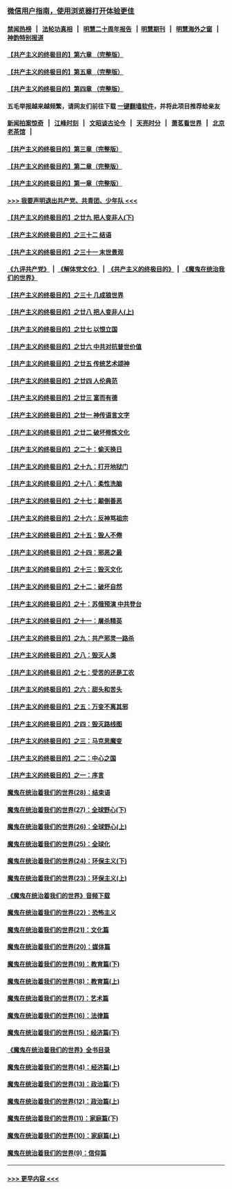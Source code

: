 ### [微信用户指南，使用浏览器打开体验更佳](https://github.com/gfw-breaker/banned-news1/blob/master/indexes/wechat-guide.md?t=0)
#### [禁闻热榜](热点新闻.md?t=0)  &nbsp;&nbsp;|&nbsp;&nbsp; [法轮功真相](https://github.com/gfw-breaker/truth/blob/master/README.md?t=0) &nbsp;&nbsp;|&nbsp;&nbsp; [明慧二十周年报告](https://github.com/gfw-breaker/mh-reports/blob/master/README.md?t=0) &nbsp;&nbsp;|&nbsp;&nbsp;[明慧期刊](https://github.com/gfw-breaker/mh-qikan) &nbsp;&nbsp;|&nbsp;&nbsp; [明慧海外之窗](https://github.com/gfw-breaker/mh-news/blob/master/README.md?t=0) &nbsp;&nbsp;|&nbsp;&nbsp; [神韵特别报道](https://github.com/gfw-breaker/mh-news/blob/master/shenyun.md?t=0)
#### [【共产主义的终极目的】第六章 （完整版）](../pages/nsc422/n11428913.md?t=02161044) 
#### [【共产主义的终极目的】第五章 （完整版）](../pages/nsc422/n11428912.md?t=02161044) 
#### [【共产主义的终极目的】第四章 （完整版）](../pages/nsc422/n11428907.md?t=02161044) 
#### 五毛举报越来越频繁，请网友们前往下载 [一键翻墙软件](https://github.com/gfw-breaker/ssr-accounts)，并将此项目推荐给亲友
#### [新闻拍案惊奇](https://github.com/gfw-breaker/banned-news1/blob/master/pages/link4.md) &nbsp;&nbsp;|&nbsp;&nbsp; [江峰时刻](https://github.com/gfw-breaker/banned-news1/blob/master/pages/link4.md) &nbsp;&nbsp;|&nbsp;&nbsp; [文昭谈古论今](https://github.com/gfw-breaker/banned-news1/blob/master/pages/link4.md) &nbsp;&nbsp;|&nbsp;&nbsp; [天亮时分](https://github.com/gfw-breaker/banned-news1/blob/master/pages/link4.md) &nbsp;&nbsp;|&nbsp;&nbsp; [萧茗看世界](https://github.com/gfw-breaker/banned-news1/blob/master/pages/link4.md) &nbsp;&nbsp;|&nbsp;&nbsp; [北京老茶馆](https://github.com/gfw-breaker/banned-news1/blob/master/pages/link4.md) &nbsp;&nbsp;|&nbsp;&nbsp; 
#### [【共产主义的终极目的】第三章（完整版）](../pages/nsc422/n11428848.md?t=02161044) 
#### [【共产主义的终极目的】第二章（完整版）](../pages/nsc422/n11428831.md?t=02161044) 
#### [【共产主义的终极目的】第一章（完整版）](../pages/nsc422/n11417651.md?t=02161044) 
#### [>>> 我要声明退出共产党、共青团、少年队 <<<](https://github.com/begood0513/goodnews/blob/master/quit/letter.md) 
#### [【共产主义的终极目的】之廿九 把人变非人(下)](../pages/nsc422/n11344140.md?t=02161044) 
#### [【共产主义的终极目的】之三十二 结语](../pages/nsc422/n11360535.md?t=02161044) 
#### [【共产主义的终极目的】之三十一 末世景观](../pages/nsc422/n11351129.md?t=02161044) 
#### [《九评共产党》](https://github.com/begood0513/9ping.md/blob/master/README.md) &nbsp;|&nbsp; [《解体党文化》](../../../../jtdwh.md/blob/master/README.md)  &nbsp;|&nbsp; [《共产主义的终极目的》](../../../../gczydzjmd.md/blob/master/README.md) &nbsp;|&nbsp; [《魔鬼在统治我们的世界》](../../../../mgztzwmdsj.md/blob/master/README.md) 
#### [【共产主义的终极目的】之三十 几成狼世界](../pages/nsc422/n11348280.md?t=02161044) 
#### [【共产主义的终极目的】之廿八 把人变非人(上)](../pages/nsc422/n11340492.md?t=02161044) 
#### [【共产主义的终极目的】之廿七 以恨立国](../pages/nsc422/n11336944.md?t=02161044) 
#### [【共产主义的终极目的】之廿六 中共对抗普世价值](../pages/nsc422/n11324785.md?t=02161044) 
#### [【共产主义的终极目的】之廿五 传统艺术颂神](../pages/nsc422/n11296396.md?t=02161044) 
#### [【共产主义的终极目的】之廿四 人伦典范](../pages/nsc422/n11296397.md?t=02161044) 
#### [【共产主义的终极目的】之廿三 富而有德](../pages/nsc422/n11283598.md?t=02161044) 
#### [【共产主义的终极目的】之廿一 神传语言文字](../pages/nsc422/n11263265.md?t=02161044) 
#### [【共产主义的终极目的】之廿二 破坏修炼文化](../pages/nsc422/n11245728.md?t=02161044) 
#### [【共产主义的终极目的】之二十：偷天换日](../pages/nsc422/n11238846.md?t=02161044) 
#### [【共产主义的终极目的】之十九：打开地狱门](../pages/nsc422/n11206376.md?t=02161044) 
#### [【共产主义的终极目的】之十八：柔性洗脑](../pages/nsc422/n11199994.md?t=02161044) 
#### [【共产主义的终极目的】之十七：颠倒善恶](../pages/nsc422/n11179782.md?t=02161044) 
#### [【共产主义的终极目的】之十六：反神骂祖宗](../pages/nsc422/n11166798.md?t=02161044) 
#### [【共产主义的终极目的】之十五：毁人不倦](../pages/nsc422/n11166792.md?t=02161044) 
#### [【共产主义的终极目的】之十四：邪恶之最](../pages/nsc422/n11150249.md?t=02161044) 
#### [【共产主义的终极目的】之十三：毁灭文化](../pages/nsc422/n11135227.md?t=02161044) 
#### [【共产主义的终极目的】之十二：破坏自然](../pages/nsc422/n11135214.md?t=02161044) 
#### [【共产主义的终极目的】之十：苏俄预演 中共登台](../pages/nsc422/n11118424.md?t=02161044) 
#### [【共产主义的终极目的】之十一：屠杀精英](../pages/nsc422/n11118442.md?t=02161044) 
#### [【共产主义的终极目的】之九：共产邪灵一路杀](../pages/nsc422/n11114139.md?t=02161044) 
#### [【共产主义的终极目的】之八：毁灭人类](../pages/nsc422/n11108503.md?t=02161044) 
#### [【共产主义的终极目的】之七：受苦的还是工农](../pages/nsc422/n11101809.md?t=02161044) 
#### [【共产主义的终极目的】之六：甜头和苦头](../pages/nsc422/n11096971.md?t=02161044) 
#### [【共产主义的终极目的】之五：万变不离其邪](../pages/nsc422/n11091285.md?t=02161044) 
#### [【共产主义的终极目的】之四：毁灭路线图](../pages/nsc422/n11086284.md?t=02161044) 
#### [【共产主义的终极目的】之三：马克思魔变](../pages/nsc422/n11061941.md?t=02161044) 
#### [【共产主义的终极目的】之二：中心之国](../pages/nsc422/n11047728.md?t=02161044) 
#### [【共产主义的终极目的】之一：序言](../pages/nsc422/n11086077.md?t=02161044) 
#### [魔鬼在统治着我们的世界(28)：结束语](../pages/nsc422/n10936246.md?t=02161044) 
#### [魔鬼在统治着我们的世界(27)：全球野心(下)](../pages/nsc422/n10928319.md?t=02161044) 
#### [魔鬼在统治着我们的世界(26)：全球野心(上)](../pages/nsc422/n10900318.md?t=02161044) 
#### [魔鬼在统治着我们的世界(25)：全球化](../pages/nsc422/n10788205.md?t=02161044) 
#### [魔鬼在统治着我们的世界(24)：环保主义(下)](../pages/nsc422/n10695307.md?t=02161044) 
#### [魔鬼在统治着我们的世界(23)：环保主义(上)](../pages/nsc422/n10688613.md?t=02161044) 
#### [《魔鬼在统治着我们的世界》音频下载](../pages/nsc422/n10635553.md?t=02161044) 
#### [魔鬼在统治着我们的世界(22)：恐怖主义](../pages/nsc422/n10614727.md?t=02161044) 
#### [魔鬼在统治着我们的世界(21)：文化篇](../pages/nsc422/n10597706.md?t=02161044) 
#### [魔鬼在统治着我们的世界(20)：媒体篇](../pages/nsc422/n10586579.md?t=02161044) 
#### [魔鬼在统治着我们的世界(19)：教育篇(下)](../pages/nsc422/n10564808.md?t=02161044) 
#### [魔鬼在统治着我们的世界(18)：教育篇(上)](../pages/nsc422/n10526970.md?t=02161044) 
#### [魔鬼在统治着我们的世界(17)：艺术篇](../pages/nsc422/n10499093.md?t=02161044) 
#### [魔鬼在统治着我们的世界(16)：法律篇](../pages/nsc422/n10485969.md?t=02161044) 
#### [魔鬼在统治着我们的世界(15)：经济篇(下)](../pages/nsc422/n10469975.md?t=02161044) 
#### [《魔鬼在统治着我们的世界》全书目录](../pages/nsc422/n10464261.md?t=02161044) 
#### [魔鬼在统治着我们的世界(14)：经济篇(上)](../pages/nsc422/n10457370.md?t=02161044) 
#### [魔鬼在统治着我们的世界(13)：政治篇(下)](../pages/nsc422/n10448270.md?t=02161044) 
#### [魔鬼在统治着我们的世界(12)：政治篇(上)](../pages/nsc422/n10444576.md?t=02161044) 
#### [魔鬼在统治着我们的世界(11)：家庭篇(下)](../pages/nsc422/n10440961.md?t=02161044) 
#### [魔鬼在统治着我们的世界(10)：家庭篇(上)](../pages/nsc422/n10435448.md?t=02161044) 
#### [魔鬼在统治着我们的世界(9)：信仰篇](../pages/nsc422/n10432159.md?t=02161044) 

----
#### [ >>> 更早内容 <<< ](../indexes/nsc422-earlier.md)
